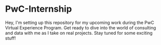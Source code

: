 # PwC-Internship
Hey, I'm setting up this repository for my upcoming work during the PwC Virtual Experience Program. Get ready to dive into the world of consulting and data with me as I take on real projects. Stay tuned for some exciting stuff!
